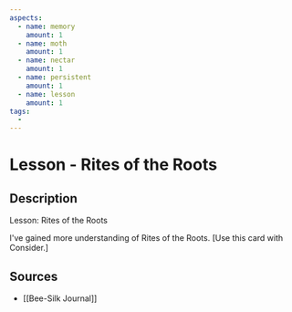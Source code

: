 ```yaml
---
aspects: 
  - name: memory
    amount: 1
  - name: moth
    amount: 1
  - name: nectar
    amount: 1
  - name: persistent
    amount: 1
  - name: lesson
    amount: 1
tags:
  - 
---
```


# Lesson - Rites of the Roots

## Description
Lesson: Rites of the Roots

I've gained more understanding of Rites of the Roots. [Use this card with Consider.]
## Sources
- [[Bee-Silk Journal]]